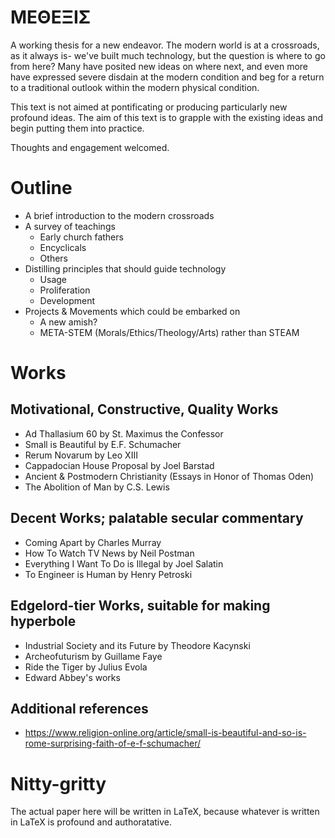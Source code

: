 # ΜΕΘΕΞΙΣ
A working thesis for a new endeavor. The modern world is at a crossroads, as it always is- we've built much technology, but the question is where to go from here? Many have posited new ideas on where next, and even more have expressed severe disdain at the modern condition and beg for a return to a traditional outlook within the modern physical condition.

This text is not aimed at pontificating or producing particularly new profound ideas. The aim of this text is to grapple with the existing ideas and begin putting them into practice.

Thoughts and engagement welcomed.

# Outline
- A brief introduction to the modern crossroads
- A survey of teachings
    - Early church fathers
    - Encyclicals
    - Others
- Distilling principles that should guide technology
    - Usage
    - Proliferation
    - Development
- Projects & Movements which could be embarked on
    - A new amish? 
    - META-STEM (Morals/Ethics/Theology/Arts) rather than STEAM

# Works

## Motivational, Constructive, Quality Works
- Ad Thallasium 60 by St. Maximus the Confessor
- Small is Beautiful by E.F. Schumacher
- Rerum Novarum by Leo XIII
- Cappadocian House Proposal by Joel Barstad
- Ancient & Postmodern Christianity (Essays in Honor of Thomas Oden)
- The Abolition of Man by C.S. Lewis

## Decent Works; palatable secular commentary
- Coming Apart by Charles Murray
- How To Watch TV News by Neil Postman
- Everything I Want To Do is Illegal by Joel Salatin
- To Engineer is Human by Henry Petroski

## Edgelord-tier Works, suitable for making hyperbole
- Industrial Society and its Future by Theodore Kacynski
- Archeofuturism by Guillame Faye
- Ride the Tiger by Julius Evola
- Edward Abbey's works

## Additional references

- https://www.religion-online.org/article/small-is-beautiful-and-so-is-rome-surprising-faith-of-e-f-schumacher/

# Nitty-gritty
The actual paper here will be written in LaTeX, because whatever is written in LaTeX is profound and authoratative.
